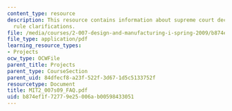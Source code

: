 ```yaml
---
content_type: resource
description: This resource contains information about supreme court decisions, and
  rule clarifications.
file: /media/courses/2-007-design-and-manufacturing-i-spring-2009/b874ef1f72779e25006ab00598433051_MIT2_007s09_FAQ.pdf
file_type: application/pdf
learning_resource_types:
- Projects
ocw_type: OCWFile
parent_title: Projects
parent_type: CourseSection
parent_uid: 84dfecf8-a23f-522f-3d67-1d5c5133752f
resourcetype: Document
title: MIT2_007s09_FAQ.pdf
uid: b874ef1f-7277-9e25-006a-b00598433051
---
```

